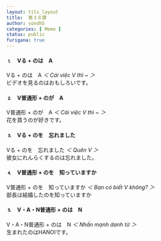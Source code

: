 ```yaml
---
layout: tils_layout
title:  第３８課
author: sondh5
categories: [ Memo ]
status: public
furigana: true
---
```


#### ⒈　Vる + のは　A

<ct>Vる + のは　A</ct>
*＜ Cái việc V thì ~ ＞*  
ビデオを見るのはおもしろいです。

#### ⒉　V普通形 + のが　A

<ct>V普通形 + のが　A</ct>
*＜ Cái việc V thì ~ ＞*  
花を買うのが好きです。

#### ⒊　Vる + のを　忘れました

<ct>Vる + のを　忘れました</ct>
*＜ Quên V ＞*  
彼女にれんらくするのは忘れました。

#### ⒋　V普通形 + のを　知っていますか

<ct>V普通形 + のを　知っていますか</ct>
*＜ Bạn có biết V không? ＞*  
部長は結婚したのを知っていますか

#### ⒌　V・A・N普通形 + のは　N

<ct>V・A・N普通形 + のは　N</ct>
*＜ Nhấn mạnh danh từ ＞*  
生まれたのはHANOIです。
